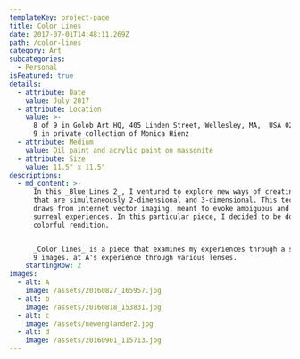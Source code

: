 ```yaml
---
templateKey: project-page
title: Color Lines
date: 2017-07-01T14:48:11.269Z
path: /color-lines
category: Art
subcategories:
  - Personal
isFeatured: true
details:
  - attribute: Date
    value: July 2017
  - attribute: Location
    value: >-
      8 of 9 in Golob Art HQ, 405 Linden Street, Wellesley, MA,  USA 02481. 1 of
      9 in private collection of Monica Hienz
  - attribute: Medium
    value: Oil paint and acrylic paint on massonite
  - attribute: Size
    value: 11.5" x 11.5"
descriptions:
  - md_content: >-
      In this _Blue Lines 2_, I ventured to explore new ways of creating images
      that are simultaneously 2-dimensional and 3-dimensional. This technique
      draws from internet vector imaging, meant to evoke ambiguous and somewhat
      surreal experiences. In this particular piece, I decided to be do a
      colorful rendition. 


      _Color lines_ is a piece that examines my experiences through a series of
      9 images. at A's experience through various lenses.
    startingRow: 2
images:
  - alt: A
    image: /assets/20160827_165957.jpg
  - alt: b
    image: /assets/20160818_153831.jpg
  - alt: c
    image: /assets/newenglander2.jpg
  - alt: d
    image: /assets/20160901_115713.jpg
---
```



